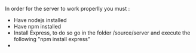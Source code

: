 In order for the server to work properlly you must :
 - Have nodejs installed
 - Have npm installed
 - Install Express, to do so go in the folder /source/server and execute the following "npm install express"
 - 

